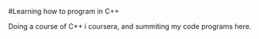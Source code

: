 #Learning how to program in C++ 

Doing a course of C++ i coursera, and summiting my code programs here. 